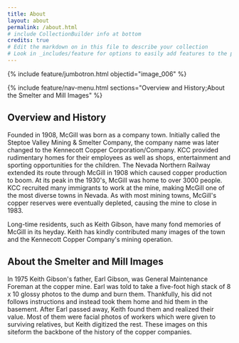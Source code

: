 ```yaml
---
title: About
layout: about
permalink: /about.html
# include CollectionBuilder info at bottom
credits: true
# Edit the markdown on in this file to describe your collection
# Look in _includes/feature for options to easily add features to the page
---
```

{% include feature/jumbotron.html objectid="image_006" %}

{% include feature/nav-menu.html sections="Overview and History;About the Smelter and Mill Images" %}

## Overview and History
Founded in 1908, McGill was born as a company town. Initially called the Steptoe Valley Mining & Smelter Company, the company name was later changed to the Kennecott Copper Corporation/Company. KCC provided rudimentary homes for their employees as well as shops, entertainment and sporting opportunities for the children. The Nevada Northern Railway extended its route through McGill in 1908 which caused copper production to boom. At its peak in the 1930's, McGill was home to over 3000 people. KCC recruited many immigrants to work at the mine, making McGill one of the most diverse towns in Nevada. As with most mining towns, McGill's copper reserves were eventually depleted, causing the mine to close in 1983. 

Long-time residents, such as Keith Gibson, have many fond memories of McGill in its heyday. Keith has kindly contributed many images of the town and the Kennecott Copper Company's mining operation.
## About the Smelter and Mill Images
In 1975 Keith Gibson's father, Earl Gibson, was General Maintenance Foreman at the copper mine. Earl was told to take a five-foot high stack of 8 x 10 glossy photos to the dump and burn them. Thankfully, his did not follows instructions and instead took them home and hid them in the basement. After Earl passed away, Keith found them and realized their value. Most of them were facial photos of workers which were given to surviving relatives, but Keith digitized the rest. These images on this siteform the backbone of the history of the copper companies.
